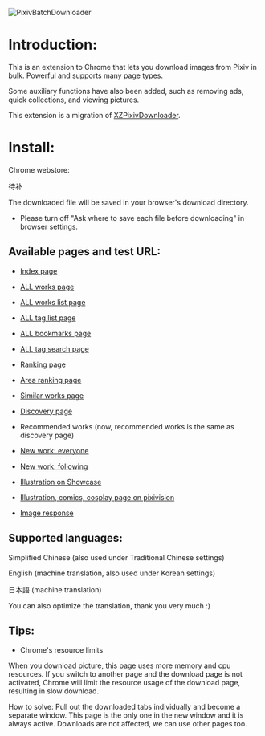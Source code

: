 ![PixivBatchDownloader](https://wx4.sinaimg.cn/large/640defebgy1fspktkplcxj20zs0xbq84.jpg)

# Introduction:

This is an extension to Chrome that lets you download images from Pixiv in bulk. Powerful and supports many page types.

Some auxiliary functions have also been added, such as removing ads, quick collections, and viewing pictures.

This extension is a migration of [XZPixivDownloader](https://github.com/xuejianxianzun/XZPixivDownloader).

# Install:

Chrome webstore:

待补

The downloaded file will be saved in your browser's download directory.

- Please turn off "Ask where to save each file before downloading" in browser settings.

## Available pages and test URL:

- [Index page](https://www.pixiv.net/)

- [ALL works page](https://www.pixiv.net/member_illust.php?mode=medium&illust_id=62751951)

- [ALL works list page](https://www.pixiv.net/member_illust.php?id=544479)

- [ALL tag list page](https://www.pixiv.net/member_illust.php?id=544479&tag=%E6%9D%B1%E6%96%B9)

- [ALL bookmarks page](https://www.pixiv.net/bookmark.php?id=544479)

- [ALL tag search page](https://www.pixiv.net/search.php?s_mode=s_tag&word=saber)

- [Ranking page](https://www.pixiv.net/ranking.php)

- [Area ranking page](https://www.pixiv.net/ranking_area.php?type=state&no=0)

- [Similar works page](https://www.pixiv.net/bookmark_add.php?id=63148723)

- [Discovery page](https://www.pixiv.net/discovery)

- Recommended works (now, recommended works is the same as discovery page)

- [New work: everyone](https://www.pixiv.net/new_illust.php)

- [New work: following](https://www.pixiv.net/bookmark_new_illust.php)

- [Illustration on Showcase](https://www.pixiv.net/showcase/a/3190/)

- [Illustration, comics, cosplay page on pixivision](https://www.pixivision.net/zh/a/3190)

- [Image response](https://www.pixiv.net/response.php?mode=all&id=194231)

## Supported languages:

Simplified Chinese (also used under Traditional Chinese settings)

English (machine translation, also used under Korean settings)

日本語 (machine translation)

You can also optimize the translation, thank you very much :)

## Tips:

- Chrome's resource limits

When you download picture, this page uses more memory and cpu resources. If you switch to another page and the download page is not activated, Chrome will limit the resource usage of the download page, resulting in slow download.

How to solve: Pull out the downloaded tabs individually and become a separate window. This page is the only one in the new window and it is always active. Downloads are not affected, we can use other pages too.